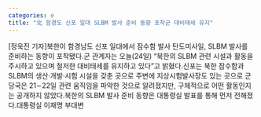 ```yaml
---
categories: e
title: "北 함경도 신포 일대 SLBM 발사 준비 동향 포착군 대비태세 유지"
---
```

[정욱진 기자]북한이 함경남도 신포 일대에서 잠수함 발사 탄도미사일, SLBM 발사를 준비하는 동향이 포착됐다.군 관계자는 오늘(24일) “북한의 SLBM 관련 시설과 활동을 주시하고 있으며 철저한 대비태세를 유지하고 있다”고 밝혔다.신포는 북한 잠수함과 SLBM의 생산·개발·시험 시설을 갖춘 곳으로 주변에 지상시험발사장도 있는 곳으로 군 당국은 21∼22일 관련 움직임을 파악한 것으로 알려졌지만, 구체적으로 어떤 활동인지는 공개하지 않았다.북한의 SLBM 발사 준비 동향은 대통령실 발표를 통해 먼저 전해졌다.대통령실 이재명 부대변